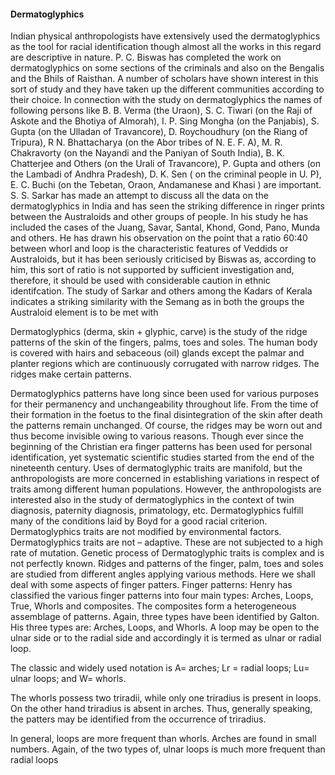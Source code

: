 #### Dermatoglyphics

Indian physical anthropologists have extensively used the dermatoglyphics as the tool for racial identification though almost all the works in this regard are descriptive in nature. P. C. Biswas has completed the work on dermatoglyphics on some sections of the criminals and also on the Bengalis and the Bhils of Raisthan. A number of scholars have shown interest in this sort of study and they have taken up the different communities according to their choice. In connection with the study on dermatoglyphics the names of following persons like B. B. Verma (the Uraon), S. C. Tiwari (on the Raji of Askote and the Bhotiya of Almorah), I. P. Sing Mongha (on the Panjabis), S. Gupta (on the Ulladan of Travancore), D. Roychoudhury (on the Riang of Tripura), R N. Bhattacharya (on the Abor tribes of N. E. F. A), M. R. Chakravorty  (on the Nayandi and the Paniyan of South India), B. K. Chatterjee and Others (on the Urali of Travancore), P. Gupta and others (on the Lambadi of Andhra Pradesh), D. K. Sen ( on the criminal people in U. P), E. C. Buchi (on the Tebetan, Oraon, Andamanese and Khasi ) are important. S. S. Sarkar has made an attempt to discuss all the data on the dermatoglyphics in India and has seen the striking difference in ringer prints between the Australoids and other groups of people. In his study he has included the cases of the Juang, Savar, Santal, Khond, Gond, Pano, Munda and others. He has drawn his observation on the point that a ratio 60:40 between whorl and loop is the characteristic features of Veddids or Australoids, but it has been seriously criticised by Biswas as, according to him, this sort of ratio is not supported by sufficient investigation and, therefore, it should be used with considerable caution in ethnic identifcation. The study of Sarkar and others among the Kadars of Kerala indicates a striking similarity with the Semang as in both the groups the Australoid element is to be met with

Dermatoglyphics (derma, skin + glyphic, carve) is the study of the ridge patterns of the skin of the fingers, palms, toes and soles. The human body is covered with hairs and sebaceous (oil) glands except the palmar and planter regions which are continuously corrugated with narrow ridges. The ridges make certain patterns.


Dermatoglyphics patterns have long since been used for various purposes for their permanency and unchangeability throughout life. From the time of their formation in the foetus to the final disintegration of the skin after death the patterns remain unchanged. Of course, the ridges may be worn out and thus become invisible owing to various reasons. Though ever since the beginning of the Christian era finger patterns has been used for personal identification, yet systematic scientific studies started from the end of the nineteenth century. Uses of dermatoglyphic traits are manifold, but the anthropologists are more concerned in establishing variations in respect of traits among different human populations. However, the anthropologists are interested also in the study of dermatoglyphics in the context of twin diagnosis, paternity diagnosis, primatology, etc. Dermatoglyphics fulfill many of the conditions laid by Boyd for a good racial criterion. Dermatoglyphics traits are not modified by environmental factors. Dermatoglyphics traits are not – adaptive. These are not subjected to a high rate of mutation. Genetic process of Dermatoglyphic traits is complex and is not perfectly known. Ridges and patterns of the finger, palm, toes and soles are studied from different angles applying various methods. Here we shall deal with some aspects of finger patters. Finger patterns: Henry has classified the various finger patterns into four main types: Arches, Loops, True, Whorls and composites. The composites form a heterogeneous assemblage of patterns. Again, three types have been identified by Galton. His three types are: Arches, Loops, and Whorls. A loop may be open to the ulnar side or to the radial side and accordingly it is termed as ulnar or radial loop.
 

The classic and widely used notation is A= arches; Lr = radial loops; Lu= ulnar loops; and W= whorls. 

 
The whorls possess two triradii, while only one triradius is present in loops. On the other hand triradius is absent in arches. Thus, generally speaking, the patters may be identified from the occurrence of triradius. 



 In general, loops are more frequent than whorls. Arches are found in small numbers. Again, of the two types of, ulnar loops is much more frequent than radial loops
